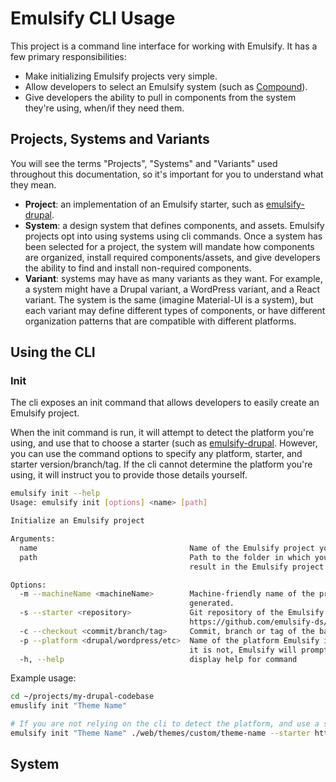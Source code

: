 # Emulsify CLI Usage

This project is a command line interface for working with Emulsify. It has a few primary responsibilities:

- Make initializing Emulsify projects very simple.
- Allow developers to select an Emulsify system (such as [Compound](https://github.com/emulsify-ds/compound)).
- Give developers the ability to pull in components from the system they're using, when/if they need them.

## Projects, Systems and Variants

You will see the terms "Projects", "Systems" and "Variants" used throughout this documentation, so it's important for you to understand what they mean.

- **Project**: an implementation of an Emulsify starter, such as [emulsify-drupal](https://github.com/emulsify-ds/emulsify-drupal).
- **System**: a design system that defines components, and assets. Emulsify projects opt into using systems using cli commands. Once a system has been selected for a project, the system will mandate how components are organized, install required components/assets, and give developers the ability to find and install non-required components.
- **Variant**: systems may have as many variants as they want. For example, a system might have a Drupal variant, a WordPress variant, and a React variant. The system is the same (imagine Material-UI is a system), but each variant may define different types of components, or have different organization patterns that are compatible with different platforms.

## Using the CLI

### Init

The cli exposes an init command that allows developers to easily create an Emulsify project.

When the init command is run, it will attempt to detect the platform you're using, and use that to choose a starter (such as [emulsify-drupal](https://github.com/emulsify-ds/emulsify-drupal). However, you can use the command options to specify any platform, starter, and starter version/branch/tag. If the cli cannot determine the platform you're using, it will instruct you to provide those details yourself.

```bash
emulsify init --help
Usage: emulsify init [options] <name> [path]

Initialize an Emulsify project

Arguments:
  name                                  Name of the Emulsify project you are initializing. This should be a proper name, such as "Carmen Sandiego".
  path                                  Path to the folder in which you would like to to create your Emulsify project. For example, "./themes" will
                                        result in the Emulsify project being placed in ./themes/{name}

Options:
  -m --machineName <machineName>        Machine-friendly name of the project you are initializing. If not provided, this will be automatically
                                        generated.
  -s --starter <repository>             Git repository of the Emulsify starter you would like to use, such as the Emulsify Drupal theme:
                                        https://github.com/emulsify-ds/emulsify-drupal.git
  -c --checkout <commit/branch/tag>     Commit, branch or tag of the base repository that should be checked out
  -p --platform <drupal/wordpress/etc>  Name of the platform Emulsify is being within. In some cases, Emulsify is able to automatically detect this. If
                                        it is not, Emulsify will prompt you to specify.
  -h, --help                            display help for command

```

Example usage:

```bash
cd ~/projects/my-drupal-codebase
emuslify init "Theme Name"

# If you are not relying on the cli to detect the platform, and use a starter:
emulsify init "Theme Name" ./web/themes/custom/theme-name --starter https://github.com/emulsify-ds/emulsify-drupal.git --checkout 2.x --platform drupal
```

## System
